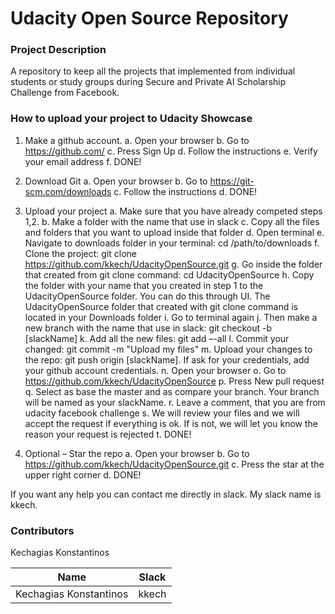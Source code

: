 # Udacity Open Source Repository

### Project Description
A repository to keep all the projects that implemented from individual students or study groups during Secure and Private AI Scholarship Challenge from Facebook.

### How to upload your project to Udacity Showcase
1.	Make a github account.
a.	Open your browser
b.	Go to https://github.com/
c.	Press Sign Up
d.	Follow the instructions
e.	Verify your email address
f.	DONE!

2.	Download Git
a.	Open your browser
b.	Go to https://git-scm.com/downloads
c.	Follow the instructions
d.	DONE!

3.	Upload your project
a.	Make sure that you have already competed steps 1,2.
b.	Make a folder with the name that use in slack
c.	Copy all the files and folders that you want to upload inside that folder
d.	Open terminal
e.	Navigate to downloads folder in your terminal: cd /path/to/downloads
f.	Clone the project: git clone https://github.com/kkech/UdacityOpenSource.git
g.	Go inside the folder that created from git clone command: cd UdacityOpenSource
h.	Copy the folder with your name that you created in step 1 to the UdacityOpenSource folder. You can do this through UI. The UdacityOpenSource folder that created with git clone command is located in your Downloads folder
i.	Go to terminal again
j.	Then make a new branch with the name that use in slack: git checkout -b [slackName]
k.	Add all the new files: git add –-all
l.	Commit your changed: git commit -m "Upload my files"
m.	Upload your changes to the repo: git push origin [slackName]. If ask for your credentials, add your github account credentials.
n.	Open your browser
o.	Go to https://github.com/kkech/UdacityOpenSource
p.	Press New pull request
q.	Select as base the master and as compare your branch. Your branch will be named as your slackName.
r.	Leave a comment, that you are from udacity facebook challenge
s.	We will review your files and we will accept the request if everything is ok. If is not, we will let you know the reason your request is rejected
t.	DONE!

4.	Optional – Star the repo
a.	Open your browser
b.	Go to https://github.com/kkech/UdacityOpenSource.git
c.	Press the star at the upper right corner
d.	DONE!

If you want any help you can contact me directly in slack. My slack name is kkech.


### Contributors

Kechagias Konstantinos

| Name | Slack |
| ------ | ------ |
| Kechagias Konstantinos | kkech |
